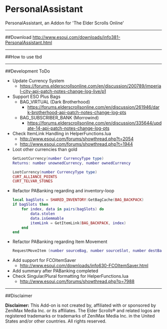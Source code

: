 # PersonalAssistant
PersonalAssistant, an Addon for 'The Elder Scrolls Online'

***

##Download
http://www.esoui.com/downloads/info381-PersonalAssistant.html

***

##How to use
tbd

***

##Development ToDo
* Update Currency System
  * https://forums.elderscrollsonline.com/en/discussion/200789/imperial-city-api-patch-notes-change-log-live/p1
* Support ESO Plus Bags
  * BAG_VIRTUAL (Dark Brotherhood)
    * https://forums.elderscrollsonline.com/en/discussion/261946/dark-brotherhood-api-patch-notes-change-log-pts
  * BAG_SUBSCRIBER_BANK (Morrowind)
    * https://forums.elderscrollsonline.com/en/discussion/335644/update-14-api-patch-notes-change-log-pts
* Check ItemLink Handling in HelperFunctions.lua
  * http://www.esoui.com/forums/showthread.php?t=2054
  * http://www.esoui.com/forums/showthread.php?t=1944
* Loot other currencies than gold  
    ```lua
    GetLootCurrency(number CurrencyType type)  
    Returns: number unownedCurrency, number ownedCurrency
    ```
    ```lua
    LootCurrency(number CurrencyType type)
    CURT_ALLIANCE_POINTS
    CURT_TELVAR_STONES
    ```
* Refactor PABanking regarding and inventory-loop  
    ```lua
    local bagSlots = SHARED_INVENTORY:GetBagCache(BAG_BACKPACK)
    if bagSlots then
        for index, data in pairs(bagSlots) do
            data.stolen
            data.isGemmable
            itemLink = GetItemLink(BAG_BACKPACK, index)
        end
    end
    ```
* Refactor PABanking regarding Item Movement  
    ```lua
    RequestMoveItem (number sourceBag, number sourceSlot, number destBag, number destSlot, number stackCount)
    ```
* Add support for FCOItemSaver
  * http://www.esoui.com/downloads/info630-FCOItemSaver.html
* Add summary after PABanking completed
* Check Singular/Plural formatting for HelperFunctions.lua
  * http://www.esoui.com/forums/showthread.php?p=7988
    

***

##Disclaimer

**Disclaimer:**
This Add-on is not created by, affiliated with or sponsored by ZeniMax Media Inc. or its affiliates. The Elder Scrolls® and related logos are registered trademarks or trademarks of ZeniMax Media Inc. in the United States and/or other countries. All rights reserved.
